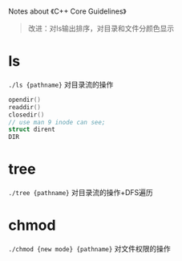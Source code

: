 Notes about 《C++ Core Guidelines》

> 改进：对ls输出排序，对目录和文件分颜色显示
# ls
`./ls {pathname}`
对目录流的操作
```cpp
opendir()
readdir()
closedir()
// use man 9 inode can see;
struct dirent
DIR
```

# tree
`./tree {pathname}`
对目录流的操作+DFS遍历

# chmod
`./chmod {new mode} {pathname}`
对文件权限的操作
